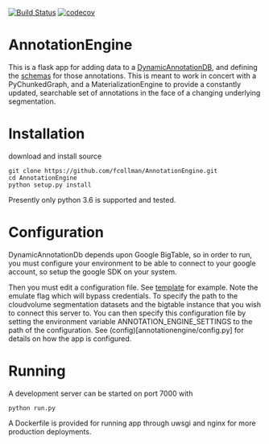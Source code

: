 [![Build Status](https://travis-ci.org/seung-lab/AnnotationEngine.svg?branch=master)](https://travis-ci.org/fcollman/AnnotationEngine)
[![codecov](https://codecov.io/gh/seung-lab/AnnotationEngine/branch/master/graph/badge.svg)](https://codecov.io/gh/fcollman/AnnotationEngine)


# AnnotationEngine
This is a flask app for adding data to a [DynamicAnnotationDB](https://github.com/seung-lab/DynamicAnnotationDb), and defining the [schemas](annotationengine/schemas) for those annotations.  This is meant to work in concert with a PyChunkedGraph, and a MaterializationEngine to provide a constantly updated, searchable set of annotations in the face of a changing underlying segmentation.   

# Installation
download and install source
```
git clone https://github.com/fcollman/AnnotationEngine.git
cd AnnotationEngine
python setup.py install
```
Presently only python 3.6 is supported and tested.

# Configuration
DynamicAnnotationDb depends upon Google BigTable, so in order to run, you must configure your environment to be able to connect to your google account, so setup the google SDK on your system. 

Then you must edit a configuration file.  See [template](annotationengine/instance/dev_config.py) for example.  Note the emulate flag which will bypass credentials. To specify the path to the cloudvolume segmentation datasets and the bigtable instance that you wish to connect this server to.  You can then specify this configuration file by setting the environment variable ANNOTATION_ENGINE_SETTINGS to the path of the configuration. See (config)[annotationengine/config.py] for details on how the app is configured.

# Running
A development server can be started on port 7000 with
```
python run.py
```

A Dockerfile is provided for running app through uwsgi and nginx for more production deployments. 

